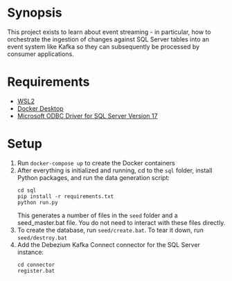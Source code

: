 # Synopsis
This project exists to learn about event streaming - in particular, how to orchestrate the ingestion of changes against SQL Server tables into an event system like Kafka so they can subsequently be processed by consumer applications.

# Requirements
- [WSL2](https://learn.microsoft.com/en-us/windows/wsl/install)
- [Docker Desktop](https://www.docker.com/products/docker-desktop/)
- [Microsoft ODBC Driver for SQL Server Version 17](https://learn.microsoft.com/en-us/sql/connect/odbc/download-odbc-driver-for-sql-server?view=sql-server-ver17#version-17)

# Setup
1. Run `docker-compose up` to create the Docker containers
1. After everything is initialized and running, cd to the `sql` folder, install Python packages, and run the data generation script:
    ```
    cd sql
    pip install -r requirements.txt
    python run.py
    ```
    This generates a number of files in the `seed` folder and a seed_master.bat file. You do not need to interact with these files directly.
1. To create the database, run `seed/create.bat`. To tear it down, run `seed/destroy.bat`
1. Add the Debezium Kafka Connect connector for the SQL Server instance:
    ```
    cd connector
    register.bat
    ```